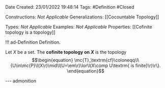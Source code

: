 <br />
<br />

Date Created: 23/01/2022 19:48:14
Tags: #Definition #Closed 

Constructions: _Not Applicable_
Generalizations: [[Cocountable Topology]]

Types: _Not Applicable_
Examples: _Not Applicable_ 
Properties: [[Cofinite topology is a topology]]

!!! ad-Definition Definition.

Let $X$ be a set. The **cofinite topology on $X$** is the topology
$$\begin{equation}
    \mc{T}_\textrm{cf}\coloneqq\l\{U\in\mc{P}\l(X\r)\mid\l(U=\em\r)\lor\l(X\comp U\textrm{ is finite}\r)\r\}.
\end{equation}$$

--- admonition
